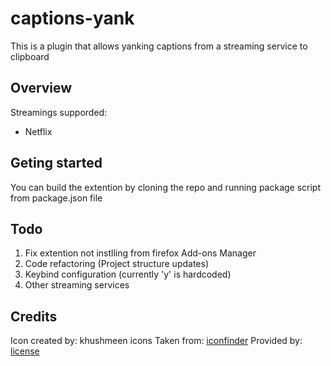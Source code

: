 # captions-yank
This is a plugin that allows yanking captions from a streaming service to clipboard

## Overview
Streamings supporded: 
- Netflix

## Geting started
You can build the extention by cloning the repo and running package script from package.json file 

## Todo
1. Fix extention not instlling from firefox Add-ons Manager
1. Code refactoring (Project structure updates)
2. Keybind configuration (currently 'y' is hardcoded)
3. Other streaming services

## Credits
Icon created by: khushmeen icons
Taken from: [iconfinder](https://www.iconfinder.com)
Provided by: [license](https://creativecommons.org/licenses/by/4.0/legalcode.en)
